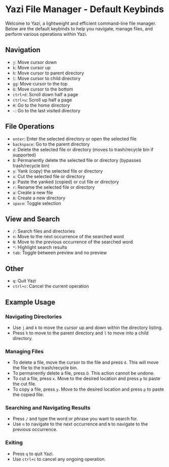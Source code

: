 # Yazi File Manager - Default Keybinds

Welcome to Yazi, a lightweight and efficient command-line file manager. Below are the default keybinds to help you navigate, manage files, and perform various operations within Yazi.

## Navigation

- `j`: Move cursor down
- `k`: Move cursor up
- `h`: Move cursor to parent directory
- `l`: Move cursor to child directory
- `gg`: Move cursor to the top
- `G`: Move cursor to the bottom
- `ctrl+d`: Scroll down half a page
- `ctrl+u`: Scroll up half a page
- `H`: Go to the home directory
- `-`: Go to the last visited directory

## File Operations

- `enter`: Enter the selected directory or open the selected file
- `backspace`: Go to the parent directory
- `d`: Delete the selected file or directory (moves to trash/recycle bin if supported)
- `D`: Permanently delete the selected file or directory (bypasses trash/recycle bin)
- `y`: Yank (copy) the selected file or directory
- `x`: Cut the selected file or directory
- `p`: Paste the yanked (copied) or cut file or directory
- `r`: Rename the selected file or directory
- `a`: Create a new file
- `A`: Create a new directory
- `space`: Toggle selection

## View and Search

- `/`: Search files and directories
- `n`: Move to the next occurrence of the searched word
- `N`: Move to the previous occurrence of the searched word
- `*`: Highlight search results
- `tab`: Toggle between preview and no preview

## Other

- `q`: Quit Yazi
- `ctrl+c`: Cancel the current operation

## Example Usage

### Navigating Directories
- Use `j` and `k` to move the cursor up and down within the directory listing.
- Press `h` to move to the parent directory and `l` to move into a child directory.

### Managing Files
- To delete a file, move the cursor to the file and press `d`. This will move the file to the trash/recycle bin.
- To permanently delete a file, press `D`. This action cannot be undone.
- To cut a file, press `x`. Move to the desired location and press `p` to paste the cut file.
- To copy a file, press `y`. Move to the desired location and press `p` to paste the copied file.

### Searching and Navigating Results
- Press `/` and type the word or phrase you want to search for.
- Use `n` to navigate to the next occurrence and `N` to navigate to the previous occurrence.

### Exiting
- Press `q` to quit Yazi.
- Use `ctrl+c` to cancel any ongoing operation.


